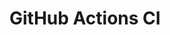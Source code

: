 # GitHub Actions CI


















































































































































































































































































































































































































































































































































































































































































































































































































































































































































































































































































































































































































































































































































































































































































































































































































































































































































































































































































































































































































































































































































































































































































































































































































































































































































































































































































































































































































































































































































